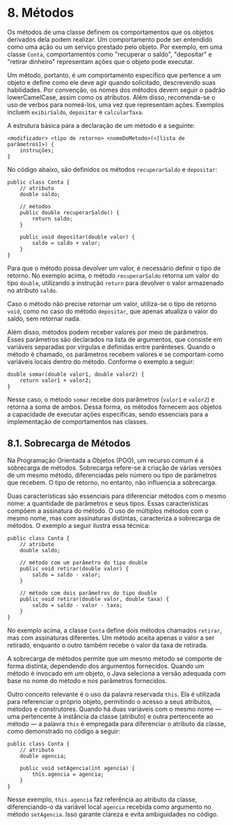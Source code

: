 # 8. Métodos

Os métodos de uma classe definem os comportamentos que os objetos derivados dela podem realizar. Um comportamento pode ser entendido como uma ação ou um serviço prestado pelo objeto. Por exemplo, em uma classe `Conta`, comportamentos como "recuperar o saldo", "depositar" e "retirar dinheiro" representam ações que o objeto pode executar.

Um método, portanto, é um comportamento específico que pertence a um objeto e define como ele deve agir quando solicitado, descrevendo suas habilidades. Por convenção, os nomes dos métodos devem seguir o padrão lowerCamelCase, assim como os atributos. Além disso, recomenda-se o uso de verbos para nomeá-los, uma vez que representam ações. Exemplos incluem `exibirSaldo`, `depositar` e `calcularTaxa`.

A estrutura básica para a declaração de um método é a seguinte:

```
<modificador> <tipo de retorno> <nomeDoMetodo>(<[lista de parâmetros]>) {
    instruções;
}
```

No código abaixo, são definidos os métodos `recuperarSaldo` e `depositar`:

```
public class Conta {
    // atributo
    double saldo;

    // métodos
    public double recuperarSaldo() {
        return saldo;
    }

    public void depositar(double valor) {
        saldo = saldo + valor;
    }
}
```

Para que o método possa devolver um valor, é necessário definir o tipo de retorno. No exemplo acima, o método `recuperarSaldo` retorna um valor do tipo `double`, utilizando a instrução `return` para devolver o valor armazenado no atributo `saldo`.

Caso o método não precise retornar um valor, utiliza-se o tipo de retorno `void`, como no caso do método `depositar`, que apenas atualiza o valor do saldo, sem retornar nada.

Além disso, métodos podem receber valores por meio de parâmetros. Esses parâmetros são declarados na lista de argumentos, que consiste em variáveis separadas por vírgulas e definidas entre parênteses. Quando o método é chamado, os parâmetros recebem valores e se comportam como variáveis locais dentro do método. Conforme o exemplo a seguir:

```
double somar(double valor1, double valor2) {
    return valor1 + valor2;
}
```

Nesse caso, o método `somar` recebe dois parâmetros (`valor1` e `valor2`) e retorna a soma de ambos. Dessa forma, os métodos fornecem aos objetos a capacidade de executar ações específicas, sendo essenciais para a implementação de comportamentos nas classes.

## 8.1. Sobrecarga de Métodos

Na Programação Orientada a Objetos (POO), um recurso comum é a sobrecarga de métodos. Sobrecarga refere-se à criação de várias versões de um mesmo método, diferenciadas pelo número ou tipo de parâmetros que recebem. O tipo de retorno, no entanto, não influencia a sobrecarga.

Duas características são essenciais para diferenciar métodos com o mesmo nome: a quantidade de parâmetros e seus tipos. Essas características compõem a assinatura do método. O uso de múltiplos métodos com o mesmo nome, mas com assinaturas distintas, caracteriza a sobrecarga de métodos. O exemplo a seguir ilustra essa técnica:

```
public class Conta {
    // atributo
    double saldo;

    // método com um parâmetro do tipo double
    public void retirar(double valor) {
        saldo = saldo - valor;
    }

    // método com dois parâmetros do tipo double
    public void retirar(double valor, double taxa) {
        saldo = saldo - valor - taxa;
    }
}
```

No exemplo acima, a classe `Conta` define dois métodos chamados `retirar`, mas com assinaturas diferentes. Um método aceita apenas o valor a ser retirado, enquanto o outro também recebe o valor da taxa de retirada.

A sobrecarga de métodos permite que um mesmo método se comporte de forma distinta, dependendo dos argumentos fornecidos. Quando um método é invocado em um objeto, o Java seleciona a versão adequada com base no nome do método e nos parâmetros fornecidos.

Outro conceito relevante é o uso da palavra reservada `this`. Ela é utilizada para referenciar o próprio objeto, permitindo o acesso a seus atributos, métodos e construtores. Quando há duas variáveis com o mesmo nome — uma pertencente à instância da classe (atributo) e outra pertencente ao método — a palavra `this` é empregada para diferenciar o atributo da classe, como demonstrado no código a seguir:

```
public class Conta {
    // atributo
    double agencia;

    public void setAgencia(int agencia) {
        this.agencia = agencia;
    }
}
```

Nesse exemplo, `this.agencia` faz referência ao atributo da classe, diferenciando-o da variável local `agencia` recebida como argumento no método `setAgencia`. Isso garante clareza e evita ambiguidades no código.